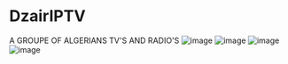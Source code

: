 # DzairIPTV
A GROUPE OF ALGERIANS TV'S AND RADIO'S
![image](https://user-images.githubusercontent.com/79216791/209547496-bef9d4ed-7b70-4f0f-9a11-9eba49b84bec.png)
![image](https://user-images.githubusercontent.com/79216791/209547527-b486afca-5771-4a6f-a565-f7ef48b72b70.png)
![image](https://user-images.githubusercontent.com/79216791/209547551-c61d8ebd-9700-4b9d-a96d-eee83e97828d.png)
![image](https://user-images.githubusercontent.com/79216791/209547592-6bb2f9a9-5344-4eee-8634-0133ce6fb625.png)
